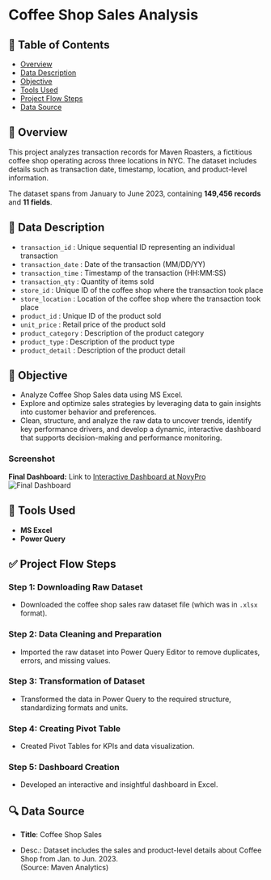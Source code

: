 # Coffee Shop Sales Analysis 

## 📌 Table of Contents
- [Overview](#-overview)
- [Data Description](#-data-description)
- [Objective](#-objective)
- [Tools Used](#-tools-used)
- [Project Flow Steps](#-project-flow-steps)
- [Data Source](#-data-source)

## 📝 Overview
This project analyzes transaction records for Maven Roasters, a fictitious coffee shop operating across three locations in NYC. The dataset includes details such as transaction date, timestamp, location, and product-level information. 

The dataset spans from January to June 2023, containing **149,456 records** and **11 fields**.

## 📝 Data Description
- `transaction_id` : Unique sequential ID representing an individual transaction
- `transaction_date` : Date of the transaction (MM/DD/YY)
- `transaction_time` : Timestamp of the transaction (HH:MM:SS)
- `transaction_qty` : Quantity of items sold
- `store_id` : Unique ID of the coffee shop where the transaction took place
- `store_location` : Location of the coffee shop where the transaction took place
- `product_id` : Unique ID of the product sold
- `unit_price` : Retail price of the product sold
- `product_category` : Description of the product category
- `product_type` : Description of the product type
- `product_detail` : Description of the product detail

## 🎯 Objective
- Analyze Coffee Shop Sales data using MS Excel.
- Explore and optimize sales strategies by leveraging data to gain insights into customer behavior and preferences.
- Clean, structure, and analyze the raw data to uncover trends, identify key performance drivers, and develop a dynamic, interactive dashboard that supports decision-making and performance monitoring.

### Screenshot
**Final Dashboard:**
Link to [Interactive Dashboard at NovyPro](https://project.novypro.com/uVy2WC)
![Final Dashboard](https://github.com)

## 🔧 Tools Used
- **MS Excel**
- **Power Query**

## ✅ Project Flow Steps
### Step 1: Downloading Raw Dataset
- Downloaded the coffee shop sales raw dataset file (which was in `.xlsx` format).

### Step 2: Data Cleaning and Preparation
- Imported the raw dataset into Power Query Editor to remove duplicates, errors, and missing values.

### Step 3: Transformation of Dataset
- Transformed the data in Power Query to the required structure, standardizing formats and units.

### Step 4: Creating Pivot Table
- Created Pivot Tables for KPIs and data visualization.

### Step 5: Dashboard Creation
- Developed an interactive and insightful dashboard in Excel.


## 🔍 Data Source
- **Title**: Coffee Shop Sales
* Desc.: Dataset includes the sales and product-level details about Coffee Shop from Jan. to Jun. 2023.
<br> (Source: Maven Analytics) 

